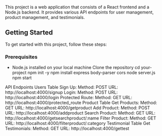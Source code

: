 This project is a web application that consists of a React frontend and a Node.js backend. It provides various API endpoints for user management, product management, and testimonials.

## Getting Started

To get started with this project, follow these steps:

### Prerequisites

- Node.js installed on your local machine
Clone the repository
 cd your-project
 npm init -y
 npm install express body-parser cors
node server.js
npm start

API Endpoints
Users Table
Sign Up:
Method: POST
URL: http://localhost:4000/signup
Login:
Method: POST
URL: http://localhost:4000/login
Protected Route:
Method: GET
URL: http://localhost:4000/protected_route
Product Table
Get Products:
Method: GET
URL: http://localhost:4000/getproduct
Add Product:
Method: POST
URL: http://localhost:4000/addproduct
Search Product:
Method: GET
URL: http://localhost:4000/getsearchproduct/:name
Filter Product:
Method: GET
URL: http://localhost:4000/filterproduct/:category
Testimonial Table
Get Testimonials:
Method: GET
URL: http://localhost:4000/gettest